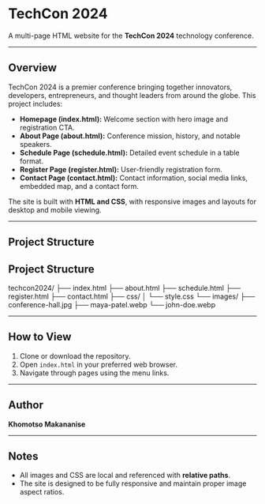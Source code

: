 # TechCon 2024

A multi-page HTML website for the **TechCon 2024** technology conference.

---

## Overview

TechCon 2024 is a premier conference bringing together innovators, developers, entrepreneurs, and thought leaders from around the globe. This project includes:

- **Homepage (index.html):** Welcome section with hero image and registration CTA.  
- **About Page (about.html):** Conference mission, history, and notable speakers.  
- **Schedule Page (schedule.html):** Detailed event schedule in a table format.  
- **Register Page (register.html):** User-friendly registration form.  
- **Contact Page (contact.html):** Contact information, social media links, embedded map, and a contact form.  

The site is built with **HTML and CSS**, with responsive images and layouts for desktop and mobile viewing.

---

## Project Structure

## Project Structure

techcon2024/
├── index.html
├── about.html
├── schedule.html
├── register.html
├── contact.html
├── css/
│   └── style.css
└── images/
    ├── conference-hall.jpg
    ├── maya-patel.webp
    └── john-doe.webp

---

## How to View

1. Clone or download the repository.  
2. Open `index.html` in your preferred web browser.  
3. Navigate through pages using the menu links.

---

## Author

**Khomotso Makananise**

---

## Notes

- All images and CSS are local and referenced with **relative paths**.  
- The site is designed to be fully responsive and maintain proper image aspect ratios.

